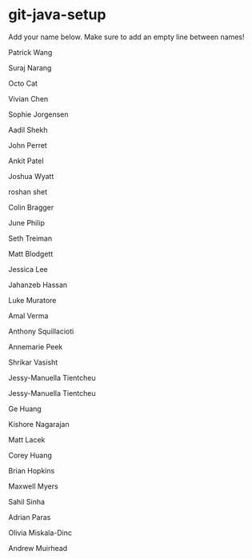 # git-java-setup

Add your name below. Make sure to add an empty line between names!

Patrick Wang

Suraj Narang

Octo Cat

Vivian Chen

Sophie Jorgensen

Aadil Shekh

John Perret

Ankit Patel

Joshua Wyatt

roshan shet

Colin Bragger

June Philip

Seth Treiman

Matt Blodgett

Jessica Lee

Jahanzeb Hassan

Luke Muratore

Amal Verma

Anthony Squillacioti

Annemarie Peek

Shrikar Vasisht

Jessy-Manuella Tientcheu

Jessy-Manuella Tientcheu

Ge Huang

Kishore Nagarajan

Matt Lacek

Corey Huang

Brian Hopkins

Maxwell Myers

Sahil Sinha

Adrian Paras

Olivia Miskala-Dinc

Andrew Muirhead
